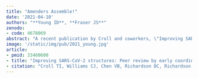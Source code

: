```yaml
---
title: "Amenders Assemble!"
date: '2021-04-10'
authors: "**Young ID**, **Fraser JS**"
zenodo:
- code: 4678069
abstract: "A recent publication by Croll and coworkers, \"Improving SARS-CoV-2 structures: Peer review by early coordinate release,\" describes a unique form of peer-review enabled by the early release of biomolecular structure coordinates and density maps and details its critical role in the search for SARS-CoV-2 vaccines and treatments. The authors walk us through identification and remediation of model pathologies in seven preprints, describing what problems they identified, what tools allowed them to make these discoveries, how each of these could have been missed by the original authors during refinement, and how the corrections were subsequently disseminated to the structural biology community. While correcting other people's work is naturally a delicate topic, this paper carefully and convincingly lays out the arguments for both the publication of flawed initial models and their timely correction. Hopefully this demonstration of the potential of preprint and post-publication peer review inspires similar efforts."
image: '/static/img/pub/2021_young.jpg'
article:
- pmid: 33460600
- title: "Improving SARS-CoV-2 structures: Peer review by early coordinate release"
- citation: "Croll TI, Williams CJ, Chen VB, Richardson DC, Richardson JS. *Biophysical Journal*. 2021."
---
```

